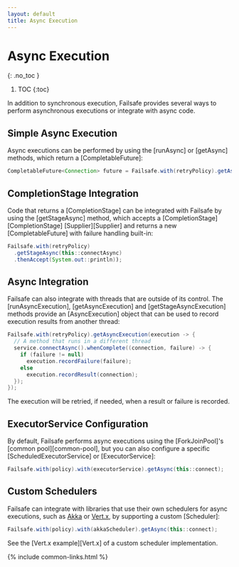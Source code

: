 ```yaml
---
layout: default
title: Async Execution
---
```


# Async Execution
{: .no_toc }

1. TOC
{:toc}

In addition to synchronous execution, Failsafe provides several ways to perform asynchronous executions or integrate with async code.

## Simple Async Execution

Async executions can be performed by using the [runAsync] or [getAsync] methods, which return a [CompletableFuture]:

```java
CompletableFuture<Connection> future = Failsafe.with(retryPolicy).getAsync(this::connect);
```

## CompletionStage Integration

Code that returns a [CompletionStage] can be integrated with Failsafe by using the [getStageAsync] method, which accepts a [CompletionStage][CompletionStage] [Supplier][Supplier] and returns a new [CompletableFuture] with failure handling built-in:

```java
Failsafe.with(retryPolicy)
  .getStageAsync(this::connectAsync)
  .thenAccept(System.out::println));
```

## Async Integration

Failsafe can also integrate with threads that are outside of its control. The [runAsyncExecution], [getAsyncExecution] and [getStageAsyncExecution] methods provide an [AsyncExecution] object that can be used to record execution results from another thread:

```java
Failsafe.with(retryPolicy).getAsyncExecution(execution -> {
  // A method that runs in a different thread
  service.connectAsync().whenComplete((connection, failure) -> {
    if (failure != null)
      execution.recordFailure(failure);
    else
      execution.recordResult(connection);
  });
});
```

The execution will be retried, if needed, when a result or failure is recorded.

## ExecutorService Configuration

By default, Failsafe performs async executions using the [ForkJoinPool]'s [common pool][common-pool], but you can also configure a specific [ScheduledExecutorService] or [ExecutorService]:

```java
Failsafe.with(policy).with(executorService).getAsync(this::connect);
```

## Custom Schedulers

Failsafe can integrate with libraries that use their own schedulers for async executions, such as [Akka](https://akka.io) or [Vert.x](https://vertx.io), by supporting a custom [Scheduler]:

```java
Failsafe.with(policy).with(akkaScheduler).getAsync(this::connect);
```

See the [Vert.x example][Vert.x] of a custom scheduler implementation.

{% include common-links.html %}